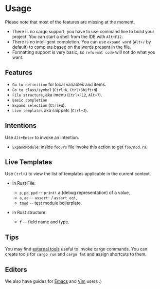 # Usage

Please note that most of the features are missing at the moment.

* There is no cargo support, you have to use command line to build your
  project. You can start a shell from the IDE with `Alt+F12`.
* There is no intelligent completion. You can use `expand word` (`Alt+/` by
  default) to complete based on the words present in the file.
* Formatting support is very basic, so `reformat code` will not do what you
  want.


## Features

* `Go to definition` for local variables and items.
* `Go to class/symbol` (`Ctrl+N`, `Ctrl+Shift+N`)
* `File structure`, aka imenu (`Ctrl+F12`, `Alt+7`).
* `Basic completion`
* `Expand selection` (`Ctrl+W`).
* `Live templates` aka snippets (`Ctrl+J`).

## Intentions

Use `Alt+Enter` to invoke an intention.

* `ExpandModule`: inside `foo.rs` file invoke this action to get `foo/mod.rs`. 

## Live Templates

Use `Ctrl+J` to view the list of templates applicable in the current context.

* In Rust File:
  - `p`, `pd`, `ppd` -- `print!` a (debug representation) of a value,
  - `a`, `ae` -- `assert!` / `assert_eq!`,
  - `tmod` -- test module boilerplate.

* In Rust structure:
  - `f` -- field name and type.

## Tips

You may find [external tools](https://www.jetbrains.com/idea/help/external-tools.html) 
useful to invoke cargo commands. You can create tools for `cargo run` and `cargo fmt` 
and assign shortcuts to them.  

## Editors

We also have guides for [Emacs](Emacs.md) and [Vim](Vim.md) users :)
